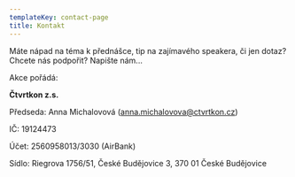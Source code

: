 ```yaml
---
templateKey: contact-page
title: Kontakt
---
```

Máte nápad na téma k přednášce, tip na zajímavého speakera, či jen dotaz? Chcete nás podpořit? Napište nám...

Akce pořádá: 

**Čtvrtkon z.s.**

Předseda: Anna Michalovová (anna.michalovova@ctvrtkon.cz)

IČ: 19124473

Účet: 2560958013/3030 (AirBank)

Sídlo: Riegrova 1756/51, České Budějovice 3, 370 01 České Budějovice
